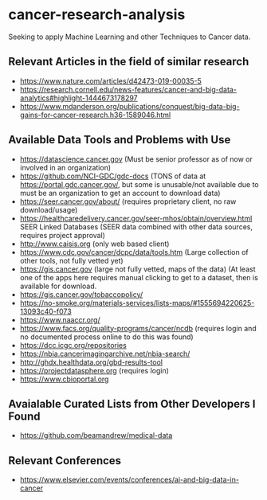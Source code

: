 # cancer-research-analysis
Seeking to apply Machine Learning and other Techniques to Cancer data. 

## Relevant Articles in the field of similar research
- https://www.nature.com/articles/d42473-019-00035-5
- https://research.cornell.edu/news-features/cancer-and-big-data-analytics#highlight-1444673178297
- https://www.mdanderson.org/publications/conquest/big-data-big-gains-for-cancer-research.h36-1589046.html


## Available Data Tools and Problems with Use
- https://datascience.cancer.gov (Must be senior professor as of now or involved in an organization)
- https://github.com/NCI-GDC/gdc-docs (TONS of data at https://portal.gdc.cancer.gov/, but some is unusable/not available due to must be an organization to get an account to download data)
- https://seer.cancer.gov/about/ (requires proprietary client, no raw download/usage)
- https://healthcaredelivery.cancer.gov/seer-mhos/obtain/overview.html SEER Linked Databases (SEER data combined with other data sources, requires project approval)
- http://www.caisis.org (only web based client)
- https://www.cdc.gov/cancer/dcpc/data/tools.htm (Large collection of other tools, not fully vetted yet)
- https://gis.cancer.gov (large not fully vetted, maps of the data) (At least one of the apps here requires manual clicking to get to a dataset, then is available for download.
- https://gis.cancer.gov/tobaccopolicy/
- https://no-smoke.org/materials-services/lists-maps/#1555694220625-13093c40-f073
- https://www.naaccr.org/
- https://www.facs.org/quality-programs/cancer/ncdb (requires login and no documented process online to do this was found)
- https://dcc.icgc.org/repositories
- https://nbia.cancerimagingarchive.net/nbia-search/
- http://ghdx.healthdata.org/gbd-results-tool
- https://projectdatasphere.org (requires login)
- https://www.cbioportal.org 
## Avaialable Curated Lists from Other Developers I Found
- https://github.com/beamandrew/medical-data
## Relevant Conferences
- https://www.elsevier.com/events/conferences/ai-and-big-data-in-cancer
